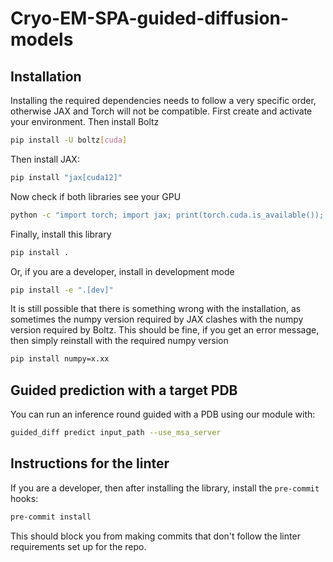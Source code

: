 # Cryo-EM-SPA-guided-diffusion-models

## Installation

Installing the required dependencies needs to follow a very specific order, otherwise JAX and Torch will not be compatible. First create and activate your environment. Then install Boltz

```bash
pip install -U boltz[cuda]
```

Then install JAX:

```bash
pip install "jax[cuda12]"
```

Now check if both libraries see your GPU

```bash
python -c "import torch; import jax; print(torch.cuda.is_available()); print(jax.devices("gpu"))
```

Finally, install this library

```bash
pip install .
```

Or, if you are a developer, install in development mode

```bash
pip install -e ".[dev]"
```

It is still possible that there is something wrong with the installation, as sometimes the numpy version required by JAX clashes with the numpy version required by Boltz. This should be fine, if you get an error message, then simply reinstall with the required numpy version

```bash
pip install numpy=x.xx
```


## Guided prediction with a target PDB


You can run an inference round guided with a PDB using our module with:

```bash
guided_diff predict input_path --use_msa_server
```


## Instructions for the linter

If you are a developer, then after installing the library, install the `pre-commit` hooks:

```bash
pre-commit install
```

This should block you from making commits that don't follow the linter requirements set up for the repo.
